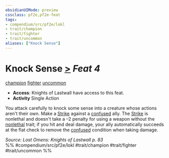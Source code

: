 ```yaml
---
obsidianUIMode: preview
cssclass: pf2e,pf2e-feat
tags:
- compendium/src/pf2e/lokl
- trait/champion
- trait/fighter
- trait/uncommon
aliases: ["Knock Sense"]
---
```

# Knock Sense  [>](../../rules/core-rulebook/chapter-9-playing-the-game.md#Actions "Single Action") *Feat 4*  
[champion](../../rules/traits/champion.md)  [fighter](../../rules/traits/fighter.md)  [uncommon](../../rules/traits/uncommon.md)  

- **Access**: Knights of Lastwall have access to this feat.
- **Activity** Single Action

You attack carefully to knock some sense into a creature whose actions aren't their own. Make a [Strike](../../rules/actions/strike.md) against a [confused](../../rules/conditions.md#Confused) ally. The [Strike](../../rules/actions/strike.md) is nonlethal and doesn't take a –2 penalty for using a weapon without the [nonlethal](../../rules/traits/nonlethal.md) trait; if you hit and deal damage, your ally automatically succeeds at the flat check to remove the [confused](../../rules/conditions.md#Confused) condition when taking damage.

*Source: Lost Omens: Knights of Lastwall p. 83*  
%% #compendium/src/pf2e/lokl #trait/champion #trait/fighter #trait/uncommon %%